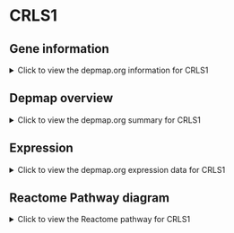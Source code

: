 <h1>CRLS1</h1>

<h2>Gene information</h2>
<details>
  <summary>Click to view the depmap.org information for CRLS1</summary>
  <p><a href="https://depmap.org/portal/gene/CRLS1?tab=about" target="_BLANK">Open page in a new tab...</a></p>
  <iframe src="https://depmap.org/portal/gene/CRLS1?tab=about" style="border:none;width:100%;height:800px"></iframe>
</details>

<h2>Depmap overview</h2>
<details>
  <summary>Click to view the depmap.org summary for CRLS1</summary>
  <p><a href="https://depmap.org/portal/gene/CRLS1?tab=overview" target="_BLANK">Open page in a new tab...</a></p>
  <iframe src="https://depmap.org/portal/gene/CRLS1?tab=overview" style="border:none;width:100%;height:800px"></iframe>
</details>

<h2>Expression</h2>
<details>
  <summary>Click to view the depmap.org expression data for CRLS1</summary>
  <p><a href="https://depmap.org/portal/gene/CRLS1?tab=characterization" target="_BLANK">Open page in a new tab...</a></p>
  <iframe src="https://depmap.org/portal/gene/CRLS1?tab=characterization" style="border:none;width:100%;height:800px"></iframe>
</details>



<h2>Reactome Pathway diagram</h2>
<details>
  <summary>Click to view the Reactome pathway for CRLS1</summary>
  <p><a href="https://reactome.org/PathwayBrowser/#/R-HSA-1483076" target="_BLANK">Open page in a new tab...</a></p>
  <p>Synthesis of CL</p>
<iframe src="https://reactome.org/PathwayBrowser/#/R-HSA-1483076" style="border:none;width:100%;height:800px"></iframe>
</details>



